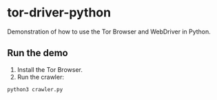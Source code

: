 # tor-driver-python

Demonstration of how to use the Tor Browser and WebDriver in Python.

## Run the demo

1. Install the Tor Browser.
2. Run the crawler:

```bash
python3 crawler.py
```
